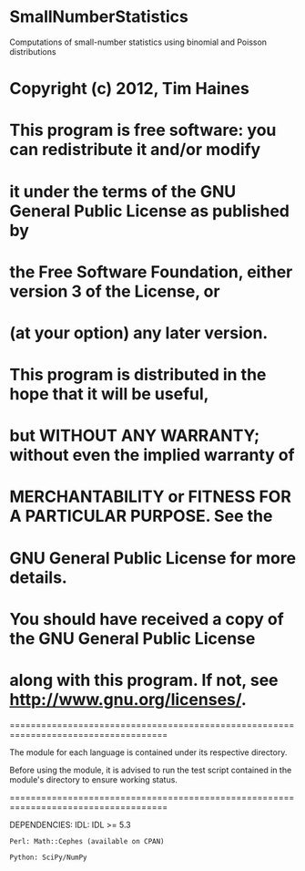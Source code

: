 SmallNumberStatistics
=====================

Computations of small-number statistics using binomial and Poisson distributions

#   Copyright (c) 2012, Tim Haines
#   This program is free software: you can redistribute it and/or modify
#   it under the terms of the GNU General Public License as published by
#   the Free Software Foundation, either version 3 of the License, or
#   (at your option) any later version.
#
#   This program is distributed in the hope that it will be useful,
#   but WITHOUT ANY WARRANTY; without even the implied warranty of
#   MERCHANTABILITY or FITNESS FOR A PARTICULAR PURPOSE.  See the
#   GNU General Public License for more details.
#
#   You should have received a copy of the GNU General Public License
#   along with this program.  If not, see http://www.gnu.org/licenses/.

====================================================================================

The module for each language is contained under its respective directory.

Before using the module, it is advised to run the test script contained in the module's directory to ensure working status.

====================================================================================

DEPENDENCIES:
	IDL: IDL >= 5.3

	Perl: Math::Cephes (available on CPAN)

	Python: SciPy/NumPy
